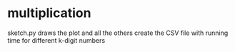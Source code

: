# multiplication
sketch.py draws the plot and all the others create the CSV file with running time for different k-digit numbers
